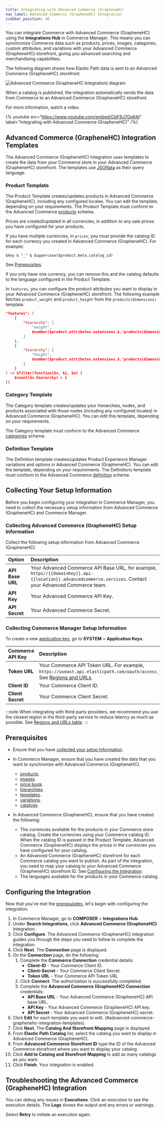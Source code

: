 ```yaml
---
title: Integrating with Advanced Commerce (GrapheneHC)
nav_label: Advanced Commerce (GrapheneHC) Integration
sidebar_position: 40
---
```


You can integrate Commerce with Advanced Commerce (GrapheneHC) using the **Integrations Hub** in Commerce Manager. This means you can synchronize Commerce data such as products, prices, images, categories, custom attributes, and variations with your Advanced Commerce (GrapheneHC) storefront, giving you advanced searching and merchandising capabilities.

The following diagram shows how Elastic Path data is sent to an Advanced Commerce (GrapheneHC) storefront. 

![Advanced Commerce (GrapheneHC Integration) diagram](/assets/ac-integration.png)

When a catalog is published, the integration automatically sends the data from Commerce to an Advanced Commerce (GrapheneHC) storefront.

For more information, watch a video.

{% youtube src="https://www.youtube.com/embed/CbF9J7Gq6AI" label="Integrating with Advanced Commerce (GrapheneHC)" /%}

## Advanced Commerce (GrapheneHC) Integration Templates

The Advanced Commerce (GrapheneHC) Integration uses templates to create the data from your Commerce store in your Advanced Commerce (GrapheneHC) storefront. The templates use [JSONata](http://docs.jsonata.org/overview.html) as their query language. 

### Product Template

The Product Template creates/updates products in Advanced Commerce (GrapheneHC), including any configured locales. You can edit the template, depending on your requirements. The Product Template must conform to the Advanced Commerce [products](https://graphenehc-developer-portal.advancedcommerce.io/docs/data/schemas/products) schema.

Prices are created/updated in all currencies, in addition to any sale prices you have configured for your products.

If you have multiple currencies, in `prices`, you must provide the catalog ID for each currency you created in Advanced Commerce (GrapheneHC). For example:

`$key & "_" & $uppercase($product.meta.catalog_id)`

See [Prerequisites](#prerequisites).

If you only have one currency, you can remove this and the catalog defaults to the language configured in the Product Template.  

In `features`, you can configure the product attributes you want to display in your Advanced Commerce (GrapheneHC) storefront. The following example fetches `product_weight` and `product_height` from the `products(dimensions)` template.

```json
"features": [
    {
        "hierarchy": [
            "weight", 
            $number($product.attributes.extensions.$.'products(dimensions)'.$.'product-weight')
        ]
    },
    {
        "hierarchy": [
            "height", 
            $number($product.attributes.extensions.$.'products(dimensions)'.$.'product-height')
        ]
    }
] ~> $filter(function($v, $i, $a) {
    $count($v.hierarchy) > 1
})
```

### Category Template

The Category template creates/updates your hierarchies, nodes, and products associated with those nodes (including any configured locales) in Advanced Commerce (GrapheneHC). You can edit this template, depending on your requirements.

The Category template must conform to the Advanced Commerce [categories](https://graphenehc-developer-portal.advancedcommerce.io/docs/data/schemas/categories) schema.

### Definition Template

The Definition template creates/updates Product Experience Manager variations and options in Advanced Commerce (GrapheneHC). You can edit the template, depending on your requirements. The Definitions template must conform to the Advanced Commerce [definition](https://graphenehc-developer-portal.advancedcommerce.io/docs/data/flows/batch/files/definitions) schema.

## Collecting Your Setup Information

Before you begin configuring your integration in Commerce Manager, you need to collect the necessary setup information from Advanced Commerce (GrapheneHC) and Commerce Manager.

### Collecting Advanced Commerce (GrapheneHC) Setup Information

Collect the following setup information from Advanced Commerce (GrapheneHC).

| Option            | Description                                   |
|:------------------|:----------------------------------------------|
| **API Base URL**  | Your Advanced Commerce API Base URL, for example, `https//{{domainKey}}.api-{{location}}.advancedcommerce.services`. Contact your Advanced Commerce team. |
| **API Key** | Your Advanced Commerce API Key.  |
| **API Secret** | Your Advanced Commerce Secret.  |

### Collecting Commerce Manager Setup Information

To create a new [application key](/docs/authentication/application-keys/application-keys-cm), go to **SYSTEM** > **Application Keys**.

| Commerce API Key | Description                            |
|:------------------------------------|:---------------------------------------|
| **Token URL**                    | Your Commerce API Token URL. For example, `https://useast.api.elasticpath.com/oauth/access_token`. See [Regions and URLs](/docs/api-overview/elastic-path-domains#regions-and-ur-ls).  |
| **Client ID**                       | Your Commerce Client ID. |
| **Client Secret**                   | Your Commerce Client Secret. |

:::note
When integrating with third-party providers, we recommend you use the closest region in the third-party service to reduce latency as much as possible. See [Regions and URLs table](/docs/api-overview/elastic-path-domains#regions-and-ur-ls).
:::

## Prerequisites

 - Ensure that you have [collected your setup Information](#collecting-your-setup-information).
 - In Commerce Manager, ensure that you have created the data that you want to synchronize with Advanced Commerce (GrapheneHC).
     - [products](/docs/pxm/products/ep-pxm-products-api/create-a-product).
     - [images](/docs/pxm/products/product-assets/assets-overview).
     - [price book](/docs/pxm/pricebooks/pxm-pricebooks#creating-price-books).
     - [hierarchies](/docs/pxm/hierarchies/hierarchy#creating-hierarchies).
     - [templates](/docs/pxm/products/extending-pxm-products/templates#creating-templates).
     - [variations](/docs/pxm/products/pxm-product-variations/pxm-product-variations-api/create-variation).
     - [catalogs](/docs/pxm/catalogs/catalog-configuration/create-a-catalog).

- In Advanced Commerce (GrapheneHC), ensure that you have created the following:
    - The currencies available for the products in your Commerce store catalog. Create the currencies using your Commerce catalog ID. When the catalog ID is passed in the Product Template, Advanced Commerce (GrapheneHC) displays the prices in the currencies you have configured for your catalog.
    - An Advanced Commerce (GrapheneHC) storefront for each Commerce catalog you want to publish. As part of the integration, you need to map your catalog to your Advanced Commerce (GrapheneHC) storefront ID. See [Configuring the Integration](#configuring-the-integration).
    - The languages available for the products in your Commerce catalog.

## Configuring the Integration

Now that you've met the [prerequisites](#prerequisites), let's begin with configuring the integration.

1. In Commerce Manager, go to **COMPOSER** > **Integrations Hub**.
1. Under **Search Integrations**, click **Advanced Commerce (GrapheneHC)** Integration.
1. Click **Configure**. The Advanced Commerce (GrapheneHC) integration guides you through the steps you need to follow to complete the integration. 
1. Click **Next**. The **Connection** page is displayed.
1. On the **Connection** page, do the following:
    1. Complete the **Commerce Connection** credential details:
        - **Client-ID**  - Your Commerce Client ID.
        - **Client-Secret** - Your Commerce Client Secret.
        - **Token URL** - Your Commerce API Token URL
    1. Click **Connect**. The authorization is successfully completed.
    1. Complete the **Advanced Commerce (GrapheneHC) Connection** credentials:
        - **API Base URL** - Your Advanced Commerce (GrapheneHC) API base URL.
        - **API Key** - Your Advanced Commerce (GrapheneHC) API key.
        - **API Secret**  - Your Advanced Commerce (GrapheneHC) secret.
1. Click **Edit** for each template you want to edit. (#advanced-commerce-graphenehc-integration-templates).
1. Click **Next**. The **Catalog And Storefront Mapping** page is displayed.
1. From **Elastic Path Catalog** list, select the catalog you want to display in Advanced Commerce (GrapheneHC).
1. From **Advanced Commerce Storefront ID** type the ID of the Advanced Commerce storefront where you want to display your catalog. 
1. Click **Add to Catalog and Storefront Mapping** to add as many catalogs as you want.
1. Click **Finish**. Your integration is enabled.

## Troubleshooting the Advanced Commerce (GrapheneHC) Integration

You can debug any issues in **Executions**. Click an execution to see the execution details. The **Logs** shows the output and any errors or warnings.

Select **Retry** to initiate an execution again.
